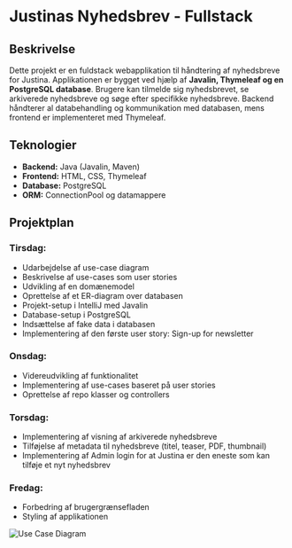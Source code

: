 # Justinas Nyhedsbrev - Fullstack

## Beskrivelse
Dette projekt er en fuldstack webapplikation til håndtering af nyhedsbreve for Justina. Applikationen er bygget ved hjælp af **Javalin, Thymeleaf og en PostgreSQL database**. Brugere kan tilmelde sig nyhedsbrevet, se arkiverede nyhedsbreve og søge efter specifikke nyhedsbreve. Backend håndterer al databehandling og kommunikation med databasen, mens frontend er implementeret med Thymeleaf.

## Teknologier
- **Backend:** Java (Javalin, Maven)
- **Frontend:** HTML, CSS, Thymeleaf
- **Database:** PostgreSQL
- **ORM:** ConnectionPool og datamappere

## Projektplan
### Tirsdag:
- Udarbejdelse af use-case diagram
- Beskrivelse af use-cases som user stories
- Udvikling af en domænemodel
- Oprettelse af et ER-diagram over databasen
- Projekt-setup i IntelliJ med Javalin
- Database-setup i PostgreSQL
- Indsættelse af fake data i databasen
- Implementering af den første user story: Sign-up for newsletter

### Onsdag:
- Videreudvikling af funktionalitet
- Implementering af use-cases baseret på user stories
- Oprettelse af repo klasser og controllers

### Torsdag:
- Implementering af visning af arkiverede nyhedsbreve
- Tilføjelse af metadata til nyhedsbreve (titel, teaser, PDF, thumbnail)
- Implementering af Admin login for at Justina er den eneste som kan tilføje et nyt nyhedsbrev

### Fredag:
- Forbedring af brugergrænsefladen
- Styling af applikationen


![Use Case Diagram](../public/images/UseCase.png)



